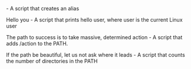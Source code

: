 <o> - A script that creates an alias

Hello you - A script that prints hello user, where user is the current Linux user

The path to success is to take massive, determined action - A script that adds /action to the PATH.

If the path be beautiful, let us not ask where it leads - A script that counts the number of directories in the PATH
